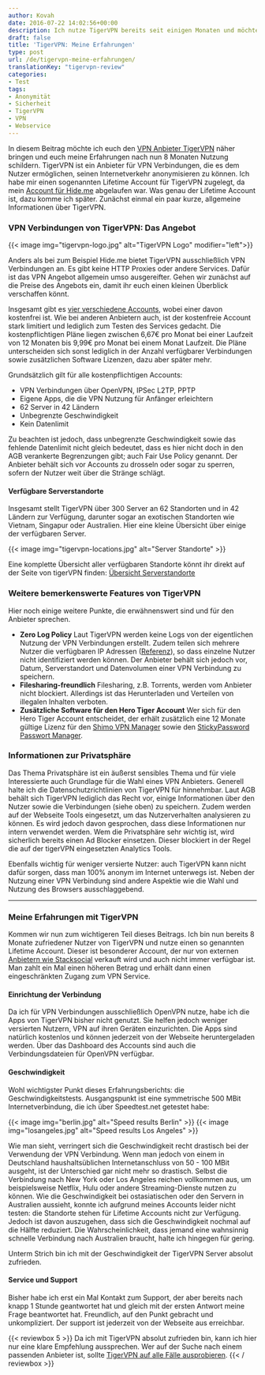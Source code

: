 ```yaml
---
author: Kovah
date: 2016-07-22 14:02:56+00:00
description: Ich nutze TigerVPN bereits seit einigen Monaten und möchte nun meine Erfahrungen mit dem Anbieter schildern. Ich habe das Angebot und den Service genau unter die Lupe genommen und einige Geschwindigkeitstests durchgeführt.
draft: false
title: 'TigerVPN: Meine Erfahrungen'
type: post
url: /de/tigervpn-meine-erfahrungen/
translationKey: "tigervpn-review"
categories:
- Test
tags:
- Anonymität
- Sicherheit
- TigerVPN
- VPN
- Webservice
---
```


In diesem Beitrag möchte ich euch den [VPN Anbieter TigerVPN](http://www.tigervpn.com#tap_a=3440-1c72b2&tap_s=47496-8474a5) näher bringen und euch meine Erfahrungen nach nun 8 Monaten Nutzung schildern.
TigerVPN ist ein Anbieter für VPN Verbindungen, die es dem Nutzer ermöglichen, seinen Internetverkehr anonymisieren zu können. Ich habe mir einen sogenannten Lifetime Account für TigerVPN zugelegt, da mein [Account für Hide.me](/de/1-jahr-hide-me-vpn-meine-erfahrungen/) abgelaufen war. Was genau der Lifetime Account ist, dazu komme ich später. Zunächst einmal ein paar kurze, allgemeine Informationen über TigerVPN.

### VPN Verbindungen von TigerVPN: Das Angebot

{{< image img="tigervpn-logo.jpg" alt="TigerVPN Logo" modifier="left">}}

Anders als bei zum Beispiel Hide.me bietet TigerVPN ausschließlich VPN Verbindungen an. Es gibt keine HTTP Proxies oder andere Services. Dafür ist das VPN Angebot allgemein umso ausgereifter. Gehen wir zunächst auf die Preise des Angebots ein, damit ihr euch einen kleinen Überblick verschaffen könnt.

Insgesamt gibt es [vier verschiedene Accounts](https://www.tigervpn.com/?scrollTo=plans), wobei einer davon kostenfrei ist. Wie bei anderen Anbietern auch, ist der kostenfreie Account stark limitiert und lediglich zum Testen des Services gedacht. Die kostenpflichtigen Pläne liegen zwischen 6,67€ pro Monat bei einer Laufzeit von 12 Monaten bis 9,99€ pro Monat bei einem Monat Laufzeit. Die Pläne unterscheiden sich sonst lediglich in der Anzahl verfügbarer Verbindungen sowie zusätzlichen Software Lizenzen, dazu aber später mehr.

Grundsätzlich gilt für alle kostenpflichtigen Accounts:

* VPN Verbindungen über OpenVPN, IPSec L2TP, PPTP
* Eigene Apps, die die VPN Nutzung für Anfänger erleichtern
* 62 Server in 42 Ländern
* Unbegrenzte Geschwindigkeit
* Kein Datenlimit

Zu beachten ist jedoch, dass unbegrenzte Geschwindigkeit sowie das fehlende Datenlimit nicht gleich bedeutet, dass es hier nicht doch in den AGB verankerte Begrenzungen gibt; auch Fair Use Policy genannt. Der Anbieter behält sich vor Accounts zu drosseln oder sogar zu sperren, sofern der Nutzer weit über die Stränge schlägt.


#### Verfügbare Serverstandorte

Insgesamt stellt TigerVPN über 300 Server an 62 Standorten und in 42 Ländern zur Verfügung, darunter sogar an exotischen Standorten wie Vietnam, Singapur oder Australien. Hier eine kleine Übersicht über einige der verfügbaren Server.

{{< image img="tigervpn-locations.jpg" alt="Server Standorte" >}}

Eine komplette Übersicht aller verfügbaren Standorte könnt ihr direkt auf der Seite von tigerVPN finden: [Übersicht Serverstandorte](https://www.tigervpn.com/server-locations)


### Weitere bemerkenswerte Features von TigerVPN

Hier noch einige weitere Punkte, die erwähnenswert sind und für den Anbieter sprechen.

* **Zero Log Policy**
Laut TigerVPN werden keine Logs von der eigentlichen Nutzung der VPN Verbindungen erstellt. Zudem teilen sich mehrere Nutzer die verfügbaren IP Adressen ([Referenz](https://help.tigervpn.com/support/solutions/articles/1000125417-torrents-filesharing)), so dass einzelne Nutzer nicht identifiziert werden können. Der Anbieter behält sich jedoch vor, Datum, Serverstandort und Datenvolumen einer VPN Verbindung zu speichern.
* **Filesharing-freundlich**
    Filesharing, z.B. Torrents, werden vom Anbieter nicht blockiert. Allerdings ist das Herunterladen und Verteilen von illegalen Inhalten verboten.
* **Zusätzliche Software für den Hero Tiger Account**
    Wer sich für den Hero Tiger Account entscheidet, der erhält zusätzlich eine 12 Monate gültige Lizenz für den [Shimo VPN Manager](https://www.feingeist.io/shimo/) sowie den [StickyPassword Passwort Manager](https://www.stickypassword.com/).


### Informationen zur Privatsphäre

Das Thema Privatsphäre ist ein äußerst sensibles Thema und für viele Interessierte auch Grundlage für die Wahl eines VPN Anbieters. Generell halte ich die Datenschutzrichtlinien von TigerVPN für hinnehmbar. Laut AGB behält sich TigerVPN lediglich das Recht vor, einige Informationen über den Nutzer sowie die Verbindungen (siehe oben) zu speichern. Zudem werden auf der Webseite Tools eingesetzt, um das Nutzerverhalten analysieren zu können. Es wird jedoch davon gesprochen, dass diese Informationen nur intern verwendet werden. Wem die Privatsphäre sehr wichtig ist, wird sicherlich bereits einen Ad Blocker einsetzen. Dieser blockiert in der Regel die auf der tigerVPN eingesetzten Analytics Tools.

Ebenfalls wichtig für weniger versierte Nutzer: auch TigerVPN kann nicht dafür sorgen, dass man 100% anonym im Internet unterwegs ist. Neben der Nutzung einer VPN Verbindung sind andere Aspektie wie die Wahl und Nutzung des Browsers ausschlaggebend.

---

### Meine Erfahrungen mit TigerVPN

Kommen wir nun zum wichtigeren Teil dieses Beitrags. Ich bin nun bereits 8 Monate zufriedener Nutzer von TigerVPN und nutze einen so genannten Lifetime Account. Dieser ist besonderer Account, der nur von externen [Anbietern wie Stacksocial](https://stacksocial.com/sales/tigervpn-full-lifetime-subscription?rid=271158) verkauft wird und auch nicht immer verfügbar ist. Man zahlt ein Mal einen höheren Betrag und erhält dann einen eingeschränkten Zugang zum VPN Service.


#### Einrichtung der Verbindung

Da ich für VPN Verbindungen ausschließlich OpenVPN nutze, habe ich die Apps von TigerVPN bisher nicht genutzt. Sie helfen jedoch weniger versierten Nutzern, VPN auf ihren Geräten einzurichten. Die Apps sind natürlich kostenlos und können jederzeit von der Webseite heruntergeladen werden. Über das Dashboard des Accounts sind auch die Verbindungsdateien für OpenVPN verfügbar.


#### Geschwindigkeit

Wohl wichtigster Punkt dieses Erfahrungsberichts: die Geschwindigkeitstests. Ausgangspunkt ist eine symmetrische 500 MBit Internetverbindung, die ich über Speedtest.net getestet habe:

{{< image img="berlin.jpg" alt="Speed results Berlin" >}}
{{< image img="losangeles.jpg" alt="Speed results Los Angeles" >}}

Wie man sieht, verringert sich die Geschwindigkeit recht drastisch bei der Verwendung der VPN Verbindung. Wenn man jedoch von einem in Deutschland haushaltsüblichen Internetanschluss von 50 - 100 MBit ausgeht, ist der Unterschied gar nicht mehr so drastisch. Selbst die Verbindung nach New York oder Los Angeles reichen vollkommen aus, um beispielsweise Netflix, Hulu oder andere Streaming-Dienste nutzen zu können.
Wie die Geschwindigkeit bei ostasiatischen oder den Servern in Australien aussieht, konnte ich aufgrund meines Accounts leider nicht testen: die Standorte stehen für Lifetime Accounts nicht zur Verfügung. Jedoch ist davon auszugehen, dass sich die Geschwindigkeit nochmal auf die Hälfte reduziert. Die Wahrscheinlichkeit, dass jemand eine wahnsinnig schnelle Verbindung nach Australien braucht, halte ich hingegen für gering.

Unterm Strich bin ich mit der Geschwindigkeit der TigerVPN Server absolut zufrieden.


#### Service und Support

Bisher habe ich erst ein Mal Kontakt zum Support, der aber bereits nach knapp 1 Stunde geantwortet hat und gleich mit der ersten Antwort meine Frage beantwortet hat. Freundlich, auf den Punkt gebracht und unkompliziert. Der support ist jederzeit von der Webseite aus erreichbar.

{{< reviewbox 5 >}}
Da ich mit TigerVPN absolut zufrieden bin, kann ich hier nur eine klare Empfehlung aussprechen. Wer auf der Suche nach einem passenden Anbieter ist, sollte [TigerVPN auf alle Fälle ausprobieren](http://www.tigervpn.com#tap_a=3440-1c72b2&tap_s=47496-8474a5).
{{< / reviewbox >}}
